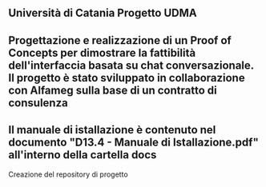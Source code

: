 Università di Catania
Progetto UDMA
--
Progettazione e realizzazione di un Proof of Concepts per dimostrare la fattibilità dell'interfaccia basata su chat conversazionale.
Il progetto è stato sviluppato in collaborazione con Alfameg sulla base di un contratto di consulenza
--
Il manuale di istallazione è contenuto nel documento "D13.4 - Manuale di Istallazione.pdf" all'interno della cartella docs
--
Creazione del repository di progetto
